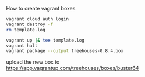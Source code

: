 How to create vagrant boxes

```sh
vagrant cloud auth login
vagrant destroy -f
rm template.log

vagrant up |& tee template.log
vagrant halt
vagrant package --output treehouses-0.8.4.box
```

upload the new box to https://app.vagrantup.com/treehouses/boxes/buster64
